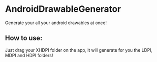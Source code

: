 AndroidDrawableGenerator
========================

Generate your all your android drawables at once!

How to use:
-----------
Just drag your XHDPI folder on the app, it will generate for you the LDPI, MDPI and HDPI folders!
